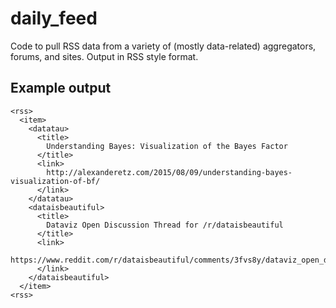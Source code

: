 # daily_feed

Code to pull RSS data from a variety of (mostly data-related) aggregators, forums, and sites. Output in RSS style format.

## Example output

```
<rss>
  <item>
    <datatau>
      <title>
        Understanding Bayes: Visualization of the Bayes Factor
      </title>
      <link>
        http://alexanderetz.com/2015/08/09/understanding-bayes-visualization-of-bf/
      </link>
    </datatau>
    <dataisbeautiful>
      <title>
        Dataviz Open Discussion Thread for /r/dataisbeautiful
      </title>
      <link>
        https://www.reddit.com/r/dataisbeautiful/comments/3fvs8y/dataviz_open_discussion_thread_for/
      </link>
    </dataisbeautiful>
  </item>
<rss>
```
